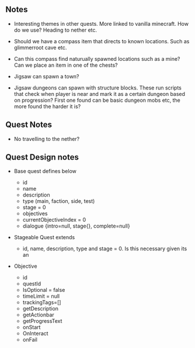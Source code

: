 ## Notes
 
- Interesting themes in other quests. More linked to vanilla minecraft. How do we use? Heading to nether etc.
- Should we have a compass item that directs to known locations. Such as glimmerroot cave etc.
- Can this compass find naturually spawned locations such as a mine? Can we place an item in one of the chests?


- Jigsaw can spawn a town?
- Jigsaw dungeons can spawn with structure blocks. These run scripts that check when player is near and mark it as a certain dungeon based on progression? First one found can be basic dungeon mobs etc, the more found the harder it is?



## Quest Notes

 - No travelling to the nether?



## Quest Design notes

- Base quest defines below
    - id
    - name
    - description
    - type (main, faction, side, test)
    - stage = 0
    - objectives
    - currentObjectiveIndex = 0
    - dialogue {intro=null, stage{}, complete=null}
- Stageable Quest extends
    - id, name, description, type and stage = 0. Is this necessary given its an 

- Objective
    - id
    - questId
    - IsOptional = false
    - timeLimit = null
    - trackingTags=[]
    - getDescription
    - getActionbar
    - getProgressText
    - onStart
    - OnInteract
    - onFail